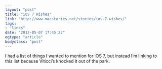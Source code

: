 ```yaml
---
layout: "post"
title: "iOS 7 Wishes"
link: "http://www.macstories.net/stories/ios-7-wishes/"
tags: 
- "links"
date: "2013-05-07 17:45:22"
ogtype: "article"
bodyclass: "post"
---
```


I had a list of things I wanted to mention for iOS 7, but instead I’m linking to this list because Viticci’s knocked it out of the park.